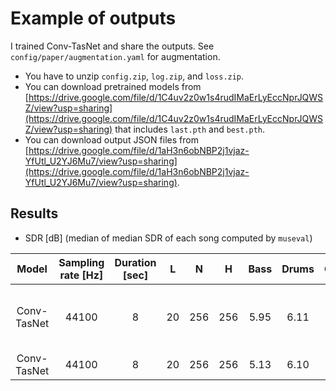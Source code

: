 # Example of outputs
I trained Conv-TasNet and share the outputs. See `config/paper/augmentation.yaml` for augmentation.
- You have to unzip `config.zip`, `log.zip`, and `loss.zip`.
- You can download pretrained models from [https://drive.google.com/file/d/1C4uv2z0w1s4rudIMaErLyEccNprJQWSZ/view?usp=sharing](https://drive.google.com/file/d/1C4uv2z0w1s4rudIMaErLyEccNprJQWSZ/view?usp=sharing) that includes `last.pth` and `best.pth`.
- You can download output JSON files from [https://drive.google.com/file/d/1aH3n6obNBP2j1vjaz-YfUtl_U2YJ6Mu7/view?usp=sharing](https://drive.google.com/file/d/1aH3n6obNBP2j1vjaz-YfUtl_U2YJ6Mu7/view?usp=sharing).

## Results
- SDR [dB] (median of median SDR of each song computed by `museval`)

| Model | Sampling rate [Hz] | Duration [sec] | L | N | H | Bass | Drums | Other | Vocals | Accompaniment | Average | Note |
| :---: | :---: | :---: | :---: | :---: | :---: | :---: | :---: | :---: | :---: | :---: | :---: | :---: |
| Conv-TasNet | 44100 | 8 | 20 | 256 | 256 | 5.95 | 6.11 | 3.78 | 5.59 | 11.90 | 5.36 | Epoch is chosen by validation loss. |
| Conv-TasNet | 44100 | 8 | 20 | 256 | 256 | 5.13 | 6.10 | 3.57 | 5.82 | 12.00 | 5.16 | After 100 epochs. |